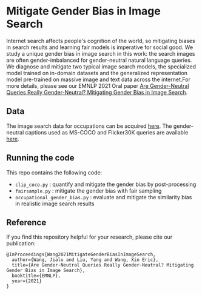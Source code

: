 # Mitigate Gender Bias in Image Search

Internet search affects people's cognition of the world, so mitigating biases 
in search results and learning fair models is imperative for social good. We 
study a unique gender bias in image search in this work: the search images are 
often gender-imbalanced for gender-neutral natural language queries. We diagnose 
and mitigate two typical image search models, the specialized model trained on 
in-domain datasets and the generalized representation model pre-trained on 
massive image and text data across the internet.For more details, please see 
our EMNLP 2021 Oral paper [Are Gender-Neutral Queries Really Gender-Neutral? 
Mitigating Gender Bias in Image Search](https://arxiv.org/abs/2109.05433).

## Data

The image search data for occupations can be acquired [here](https://github.com/mjskay/gender-in-image-search). The gender-neutral captions used as MS-COCO and Flicker30K queries are available [here](https://drive.google.com/drive/folders/1VawbfSChqT2skCsCD8kPEwrwYuf4ckN6?usp=sharing).

## Running the code

This repo contains the following code:

- `clip_coco.py` : quantify and mitigate the gender bias by post-processing
- `fairsample.py` : mitigate the gender bias with fair sampling
- `occupational_gender_bias.py` : evaluate and mitigate the similarity bias in realistic image search results

## Reference

If you find this repository helpful for your research, please cite our publication:

```
@InProceedings{Wang2021MitigateGenderBiasInImageSearch,
  author={Wang, Jialu and Liu, Yang and Wang, Xin Eric},
  title={Are Gender-Neutral Queries Really Gender-Neutral? Mitigating Gender Bias in Image Search},
  booktitle={EMNLP},
  year={2021}
}
```
